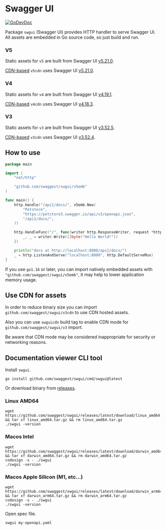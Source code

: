 # Swagger UI

[![GoDevDoc](https://img.shields.io/badge/dev-doc-00ADD8?logo=go)](https://pkg.go.dev/github.com/swaggest/swgui)

Package `swgui` (Swagger UI) provides HTTP handler to serve Swagger UI. All assets are embedded in Go source code, so
just build and run.

### V5

Static assets for `v5` are built from Swagger
UI [v5.21.0](https://github.com/swagger-api/swagger-ui/releases/tag/v5.21.0).

[CDN-based](https://cdnjs.com/libraries/swagger-ui) `v5cdn` uses Swagger
UI [v5.21.0](https://github.com/swagger-api/swagger-ui/releases/tag/v5.21.0).

### V4

Static assets for `v4` are built from Swagger
UI [v4.19.1](https://github.com/swagger-api/swagger-ui/releases/tag/v4.19.1).

[CDN-based](https://cdnjs.com/libraries/swagger-ui) `v4cdn` uses Swagger
UI [v4.18.3](https://github.com/swagger-api/swagger-ui/releases/tag/v4.18.3).

### V3

Static assets for `v3` are built from Swagger
UI [v3.52.5](https://github.com/swagger-api/swagger-ui/releases/tag/v3.52.5).

[CDN-based](https://cdnjs.com/libraries/swagger-ui) `v3cdn` uses Swagger
UI [v3.52.4](https://github.com/swagger-api/swagger-ui/releases/tag/v3.52.4).

## How to use

```go
package main

import (
	"net/http"

	"github.com/swaggest/swgui/v5emb"
)

func main() {
	http.Handle("/api1/docs/", v5emb.New(
		"Petstore",
		"https://petstore3.swagger.io/api/v3/openapi.json",
		"/api1/docs/",
	))

	http.HandleFunc("/", func(writer http.ResponseWriter, request *http.Request) {
		_, _ = writer.Write([]byte("Hello World!"))
	})

	println("docs at http://localhost:8080/api1/docs/")
	_ = http.ListenAndServe("localhost:8080", http.DefaultServeMux)
}
```


If you use `go1.16` or later, you can import natively embedded assets with `"github.com/swaggest/swgui/v5emb"`, it may
help to lower application memory usage.

## Use CDN for assets

In order to reduce binary size you can import `github.com/swaggest/swgui/v3cdn` to use CDN hosted assets.

Also you can use `swguicdn` build tag to enable CDN mode for `github.com/swaggest/swgui/v3` import.

Be aware that CDN mode may be considered inappropriate for security or networking reasons.

## Documentation viewer CLI tool

Install `swgui`.

```
go install github.com/swaggest/swgui/cmd/swgui@latest
```

Or download binary from [releases](https://github.com/swaggest/swgui/releases).

### Linux AMD64

```
wget https://github.com/swaggest/swgui/releases/latest/download/linux_amd64.tar.gz && tar xf linux_amd64.tar.gz && rm linux_amd64.tar.gz
./swgui -version
```

### Macos Intel

```
wget https://github.com/swaggest/swgui/releases/latest/download/darwin_amd64.tar.gz && tar xf darwin_amd64.tar.gz && rm darwin_amd64.tar.gz
codesign -s - ./swgui
./swgui -version
```

### Macos Apple Silicon (M1, etc...)

```
wget https://github.com/swaggest/swgui/releases/latest/download/darwin_arm64.tar.gz && tar xf darwin_arm64.tar.gz && rm darwin_arm64.tar.gz
codesign -s - ./swgui
./swgui -version
```

Open spec file.

```
swgui my-openapi.yaml
```
